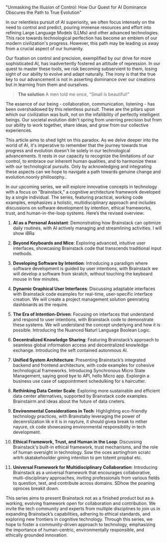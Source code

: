 "Unmasking the Illusion of Control: How Our Quest for AI Dominance Obscures the Path to True Evolution"

In our relentless pursuit of AI superiority, we often focus intensely on the need to control and predict, pouring immense resources and effort into refining Large Language Models (LLMs) and other advanced technologies. This race towards technological perfection has become an emblem of our modern civilization's progress. However, this path may be leading us away from a crucial aspect of our humanity.

Our fixation on control and precision, exemplified by our drive for more sophisticated AI, has inadvertently fostered an attitude of repression. In our quest to master these tools, we risk becoming subservient to them, losing sight of our ability to evolve and adapt naturally. The irony is that the true key to our advancement is not in asserting dominance over our creations but in learning from them and ourselves.

> **The solution**
> A men told me once, "Small is beautiful!"

The essence of our being - collaboration, communication, listening - has been overshadowed by this relentless pursuit. These are the pillars upon which our civilization was built, not on the infallibility of perfectly intelligent beings. Our societal evolution didn't spring from unerring precision but from our ability to work together, share ideas, and grow from our collective experiences.

This article aims to shed light on this paradox. As we delve deeper into the world of AI, it's imperative to remember that the journey towards true progress and evolution doesn't lie solely in our technological advancements. It rests in our capacity to recognize the limitations of our control, to embrace our inherent human qualities, and to harmonize these with our technological pursuits. Only by acknowledging and integrating these aspects can we hope to navigate a path towards genuine change and evolution.noonly phiilosophy.. 


In our upcoming series, we will explore innovative concepts in technology with a focus on "Brainstack," a cognitive architecture framework developed by a single individual. The series, featuring practical, working code examples, emphasizes a holistic, multidisciplinary approach and includes discussions on software development by intention, ethical frameworks, trust, and human-in-the-loop systems. Here’s the revised overview:

1. **AI as a Personal Assistant**: Demonstrating how Brainstack can optimize daily routines, with AI actively managing and streamlining activities. I will show iBRa

2. **Beyond Keyboards and Mice**: Exploring advanced, intuitive user interfaces, showcasing Brainstack code that transcends traditional input methods.

3. **Developing Software by Intention**: Introducing a paradigm where software development is guided by user intentions, with Brainstack we will develop a software from skratch, without touching the keyboard mouse in few minutes.

4. **Dynamic Graphical User Interfaces**: Discussing adaptable interfaces with Brainstack code examples for real-time, user-specific interface creation. We will create a project management solution geenrating dashboards as the require.

5. **The Era of Intention-Driven**: Focusing on interfaces that understand and respond to user intentions, with Brainstack code to demonstrate these systems. We will understand the concept underlying and  how it is possible.  Introducing the Nuanced Naturl Language Boolean Logic.

6. **Decentralized Knowledge Sharing**: Featuring Brainstack’s approach to seamless global information access and decentralized knowledge exchange. Introducing the seft contained autonmous AI.

7. **Unified System Architecture**: Presenting Brainstack’s integrated backend and frontend architecture, with code examples for cohesive technological frameworks. Introducing Synchronous Micro State Management, saying good bye to API, hello Micro app. Explorgin a business use case of sappointrment schedulking for s haircutter.

8. **Rethinking Data Center Scale**: Exploring more sustainable and efficient data center alternatives, supported by Brainstack code examples. Brainstairm and ideas about the future of data cneters.

9. **Environmental Considerations in Tech**: Highlighting eco-friendly technology practices, with Brainstaby leveraging the power of decenrslization lik e it is in nayture, it should givea break to mther nayure, ck code showcasing environmental responsibility in tech development.

10. **Ethical Framework, Trust, and Human in the Loop**: Discussing Brainstack's built-in ethical framework, trust mechanisms, and the role of human oversight in technology. Sow the oces asrtingfrom scratc witrh skatakehoolder gining inteniton to pm totemt propbal etc.

11. **Universal Framework for Multidisciplinary Collaboration**: Introducing Brainstack as a universal framework that encourages collaborative, multi-disciplinary approaches, inviting professionals from various fields to question, test, and contribute across domains. SDhow the poaning oproces breakit down.


This series aims to present Brainstack not as a finished product but as a working, evolving framework open for collaboration and contribution. We invite the tech community and experts from multiple disciplines to join us in expanding Brainstack’s capabilities, adhering to ethical standards, and exploring new frontiers in cognitive technology. Through this series, we hope to foster a community-driven approach to technology, emphasizing the importance of human-centric, environmentally responsible, and ethically grounded innovation.